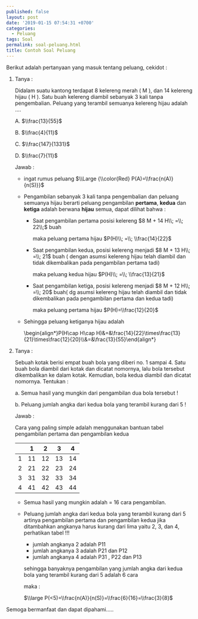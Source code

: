 ```yaml
---
published: false
layout: post
date: '2019-01-15 07:54:31 +0700'
categories:
  - Peluang
tags: Soal
permalink: soal-peluang.html
title: Contoh Soal Peluang
---
```

Berikut adalah pertanyaan yang masuk tentang peluang, cekidot :

1.  Tanya :
    
    Didalam suatu kantong terdapat 8 kelereng merah ( M ), dan 14 kelereng hijau ( H ). Satu buah kelereng diambil sebanyak 3 kali tanpa pengembalian. Peluang yang terambil semuanya kelereng hijau adalah ….
    
    A. $\\frac{13}{55}$
    
    B. $\\frac{4}{11}$
    
    C. $\\frac{147}{1331}$
    
    D. $\\frac{7}{11}$
    
    Jawab :
    
    *   ingat rumus peluang $\\Large {\\color{Red} P(A)=\\frac{n(A)}{n(S)}}$
        
    *   Pengambilan sebanyak 3 kali tanpa pengembalian dan peluang semuanya hijau berarti peluang pengambilan **pertama**, **kedua** dan **ketiga** adalah berwana **hijau** semua, dapat dilihat bahwa :
        
        *   Saat pengambilan pertama posisi kelereng $8 M + 14 H\\; =\\; 22\\;$ buah
            
            maka peluang pertama hijau $P(H)\\; =\\; \\frac{14}{22}$
            
        *   Saat pengambilan kedua, posisi kelereng menjadi $8 M + 13 H\\; =\\; 21$ buah ( dengan asumsi kelereng hijau telah diambil dan tidak dikembalikan pada pengambilan pertama tadi)
            
            maka peluang kedua hijau $P(H)\\; =\\; \\frac{13}{21}$
            
        *   Saat pengambilan ketiga, posisi kelereng menjadi $8 M + 12 H\\; =\\; 20$ buah( dg asumsi kelereng hijau telah diambil dan tidak dikembalikan pada pengambilan pertama dan kedua tadi)
            
            maka peluang pertama hijau $P(H)=\\frac{12}{20}$
            
    *   Sehingga peluang ketiganya hijau adalah
        
        \\begin{align\*}P(H\\cap H\\cap H)&=&\\frac{14}{22}\\times\\frac{13}{21}\\times\\frac{12}{20}\\\\&=&\\frac{13}{55}\\end{align\*}
        
2.  Tanya :
    
    Sebuah kotak berisi empat buah bola yang diberi no. 1 sampai 4. Satu buah bola diambil dari kotak dan dicatat nomornya, lalu bola tersebut dikembalikan ke dalam kotak. Kemudian, bola kedua diambil dan dicatat nomornya. Tentukan :
    
    a. Semua hasil yang mungkin dari pengambilan dua bola tersebut !
    
    b. Peluang jumlah angka dari kedua bola yang terambil kurang dari 5 !
    
    Jawab :
    
    Cara yang paling simple adalah menggunakan bantuan tabel pengambilan pertama dan pengambilan kedua
    
    ||1|2|3|4|
    |--- |--- |--- |--- |--- |
    |1|11|12|13|14|
    |2|21|22|23|24|
    |3|31|32|33|34|
    |4|41|42|43|44|
    
    *   Semua hasil yang mungkin adalah = 16 cara pengambilan.
    *   Peluang jumlah angka dari kedua bola yang terambil kurang dari 5 artinya pengambilan pertama dan pengambilan kedua jika ditambahkan angkanya harus kurang dari lima yaitu 2, 3, dan 4, perhatikan tabel !!!
        
        *   jumlah angkanya 2 adalah P11
        *   jumlah angkanya 3 adalah P21 dan P12
        *   jumlah angkanya 4 adalah P31 , P22 dan P13
        
        sehingga banyaknya pengambilan yang jumlah angka dari kedua bola yang terambil kurang dari 5 adalah 6 cara
        
        maka :
        
        $\\large P(<5)=\\frac{n(A)}{n(S)}=\\frac{6}{16}=\\frac{3}{8}$
        

Semoga bermanfaat dan dapat dipahami…..
